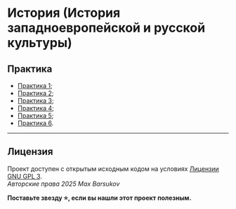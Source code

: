 # История (История западноевропейской и русской культуры)

## Практика

- [Практика 1](./%D0%9F%D1%80%D0%B0%D0%BA%D1%82%D0%B8%D0%BA%D0%B0%201);
- [Практика 2](./%D0%9F%D1%80%D0%B0%D0%BA%D1%82%D0%B8%D0%BA%D0%B0%202);
- [Практика 3](./%D0%9F%D1%80%D0%B0%D0%BA%D1%82%D0%B8%D0%BA%D0%B0%203);
- [Практика 4](./%D0%9F%D1%80%D0%B0%D0%BA%D1%82%D0%B8%D0%BA%D0%B0%204);
- [Практика 5](./%D0%9F%D1%80%D0%B0%D0%BA%D1%82%D0%B8%D0%BA%D0%B0%205);
- [Практика 6](./%D0%9F%D1%80%D0%B0%D0%BA%D1%82%D0%B8%D0%BA%D0%B0%206).

---

## Лицензия <a name="license"></a>

Проект доступен с открытым исходным кодом на условиях [Лицензии GNU GPL 3](https://opensource.org/license/gpl-3-0/). \
*Авторские права 2025 Max Barsukov*

**Поставьте звезду :star:, если вы нашли этот проект полезным.**
